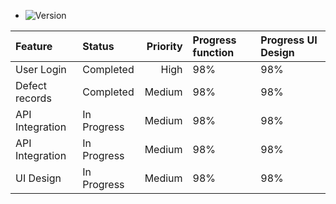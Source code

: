 

* ![Version](https://img.shields.io/badge/version-1.0-blue)

| Feature          | Status      | Priority |  Progress function | Progress UI Design |
|:-----------------|:------------|---------:|:-------------------|:-------------------|
| User Login       | Completed   | High     |          98%       |          98%       |
| Defect records   | Completed   | Medium   |          98%       |          98%       |
| API Integration  | In Progress | Medium   |          98%       |          98%       |
| API Integration  | In Progress | Medium   |          98%       |          98%       |
| UI Design        | In Progress | Medium   |          98%       |          98%       |
